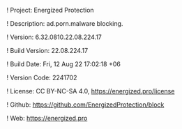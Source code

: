 ! Project: Energized Protection

! Description: ad.porn.malware blocking.

! Version: 6.32.0810.22.08.224.17

! Build Version: 22.08.224.17

! Build Date: Fri, 12 Aug 22 17:02:18 +06

! Version Code: 2241702

! License: CC BY-NC-SA 4.0, https://energized.pro/license

! Github: https://github.com/EnergizedProtection/block

! Web: https://energized.pro
